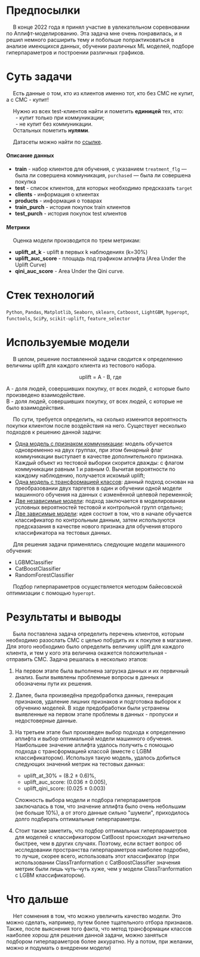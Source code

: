 <link rel = "stylesheet" type="text/css" href="style.css">

# Предпосылки


&ensp; &ensp;В конце 2022 года я принял участие в увлекательном соревновании по Аплифт-моделированию. Эта задача мне очень понравилась, и я решил немного расширить тему и побольше попрактиковаться в анализе имеющихся данных, обучении различных ML моделей, подборе гиперпараметров и построении различных графиков.

# Суть задачи

&ensp; &ensp;Есть данные о том, кто из клиентов именно тот, кто без СМС не купит, а с СМС - купит!

&ensp; &ensp;Нужно из всех test-клиентов найти и пометить **единицей** тех, кто:<br/>
&ensp; &ensp;&ensp;- купит только при коммуникации;  
&ensp; &ensp;&ensp;- не купит без коммуникации.<br/>
&ensp; &ensp;Остальных пометить **нулями**.

&ensp; &ensp;Датасеты можно найти по [ссылке](https://www.kaggle.com/competitions/uplift-shift-23/data/).

#### Описание данных

 * **train** - набор клиентов для обучения, с указанием `treatment_flg` — была ли совершена коммуникация, `purchased` — была ли совершена покупка
 * **test** - список клиентов, для которых необходимо предсказать `target`
 * **clients** - информация о клиентах
 * **products** -  информация о товарах
 * **train_purch** - история покупок train клиентов
 * **test_purch** - история покупок test клиентов

#### Метрики

&ensp; &ensp;Оценка модели производится по трем метрикам:

 * **uplift_at_k** - uplift в первых k наблюдениях (k=30%)
 * **uplift_auc_score** - площадь под графиком аплифта (Area Under the Uplift Curve) 
 * **qini_auc_score** - Area Under the Qini curve.

# Стек технологий

`Python`, `Pandas`, `Matplotlib`, `Seaborn`, `sklearn`,
`Catboost`, `LightGBM`, `hyperopt`, `functools`,  `SciPy`, `scikit-uplift`,
`feature_selector`

# Используемые модели

&ensp; &ensp;В целом, решение поставленной задачи сводится к определению величины uplift для каждого клиента из тестового набора.
<div align="center"> uplift = A - B, где </div>

A - доля людей, совершивших покупку, от всех людей, с которые было произведено взаимодействие.<br/>
B - доля людей, совершивших покупку, от всех людей, с которые не было взаимодействия.

&ensp; &ensp;По сути, требуется определить, на сколько изменится вероятность покупки клиентом после воздействия на него. Существует несколько подходов к решению данной задачи:

* <u>Одна модель с признаком коммуникации</u>: модель обучается одновременно на двух группах, при этом бинарный флаг коммуникации выступает в качестве дополнительного признака. Каждый объект из тестовой выборки скорится дважды: с флагом коммуникации равным 1 и равным 0. Вычитая вероятности по каждому наблюдению, получается искомый uplift;
* <u>Одна модель с трансформацией классов</u>: данный подход основан на преобразовании двух таргетов в один и обучении одной модели машинного обучения на данных с изменённой целевой переменной;
* <u>Две независимые модели</u>: подход заключается в моделировании условных вероятностей тестовой и контрольной групп отдельно;
* <u>Две зависимые модели</u>: идея состоит в том, что в начале обучается классификатор по контрольным данным, затем используются предсказания в качестве нового признака для обучения второго классификатора на тестовых данных.

&ensp; &ensp;Для решения задачи применялись следующие модели машинного обучения:

 * LGBMClassifier
 * CatBoostClassifier
 * RandomForestClassifier

&ensp; &ensp;Подбор гиперпараметров осуществляется методом байесовской оптимизации с помощью `hyperopt`.

# Результаты и выводы

&ensp; &ensp;Была поставлена задача определить перечень клиентов, которым необходимо разослать СМС с целью побудить их к покупке в магазине. Для этого необходимо было определить величину uplift для каждого клиента, и тем у кого эта величина окажется положительная - отправить СМС. Задача решалась в несколько этапов: 

1. На первом этапе была выполнена загрузка данных и их первичный анализ. Были выявлены проблемные вопросы в данных и обозначены пути их решения.

2. Далее, была произведёна предобработка данных, генерация признаков, удаление лишних признаков и подготовка выборок к обучению моделей. В ходе предобработки были устранены выявленные на первом этапе проблемы в данных - пропуски и недостоверные данные.

3. На третьем этапе был произведен выбор подхода к определению аплифта и выбор оптимальной модели машинного обучения. Наибольшее значение аплифта удалось получить с помощью подхода с трансформацией классой (вместе с LGBM классификатором). Используя такую модель, удалось добиться следующих значений метрик на тестовых данных:

    - uplift_at_30% = (8.2 ± 0.6)%,
    - uplift_auc_score: (0.036 ± 0.005), 
    - uplift_qini_score: (0.025 ± 0.003)

    Сложность выбора модели и подбора гиперпараметров заключалась в том, что значение аплифта было очень небольшим (не больше 10%), а от этого данные сильно "шумели", приходилось долго подбирать оптимальные гиперпараметры. 

4. Стоит также заметить, что подбор оптимальных гиперпараметров для моделей с классификатором CatBoost происходил значительно быстрее, чем в других случаях. Поэтому, если встает вопрос об исследовании пространства  гиперпараметров наиболее подробно, то лучше, скорее всего, использовать этот классификатор (при использовании ClassTranformation с CatBoostClassifier значения метрик были лишь чуть-чуть хуже, чем у модели ClassTranformation с LGBM классификатором).

# Что дальше

&ensp; &ensp;Нет сомнения в том, что можно увеличить качество модели. Это можно сделать, например, путем  более тщательного отбора признаков. Также, после выяснения того факта, что метод трансформации классов наиболее хорош для решения данной задачи, можно заняться подбором гиперпараметров более аккуратно. Ну а потом, при желании, можно и подумать о внедрении модели)